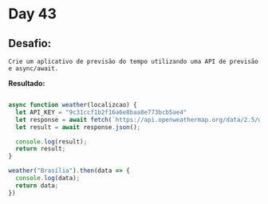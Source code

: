 # Day 43

## Desafio:

	Crie um aplicativo de previsão do tempo utilizando uma API de previsão e async/await.

**Resultado:**

```javascript

async function weather(localizcao) {
  let API_KEY = "9c31ccf1b2f16a6e8baa8e773bcb5ae4"
  let response = await fetch(`https://api.openweathermap.org/data/2.5/weather?q=${localizcao}&appid=${API_KEY}`);
  let result = await response.json();

  console.log(result);
  return result;
}

weather("Brasília").then(data => {
  console.log(data);
  return data;
})